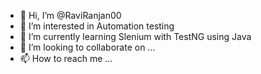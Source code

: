 - 👋 Hi, I’m @RaviRanjan00
- 👀 I’m interested in Automation testing
- 🌱 I’m currently learning Slenium with TestNG using Java
- 💞️ I’m looking to collaborate on ...
- 📫 How to reach me ...

<!---
RaviRanjan00/RaviRanjan00 is a ✨ special ✨ repository because its `README.md` (this file) appears on your GitHub profile.
You can click the Preview link to take a look at your changes.
--->
